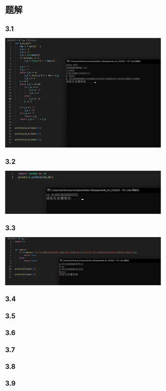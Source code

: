 # 题解

## 3.1

![](img/1.png)

## 3.2

![](img/2.png)

## 3.3

![](img/3.png)

## 3.4

## 3.5

## 3.6

## 3.7

## 3.8

## 3.9
